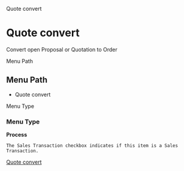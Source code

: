 
Quote convert
# Quote convert


Convert open Proposal or Quotation to Order

Menu Path
## Menu Path



- Quote convert

Menu Type
### Menu Type

**Process**

```
The Sales Transaction checkbox indicates if this item is a Sales Transaction.
```

[Quote convert](../../functional-guide/process/process-c_order-quotecopy.md)